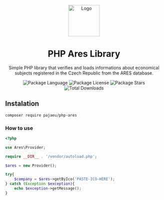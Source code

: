 <p align="center">
    <img src="https://beeimg.com/images/y49059711382.png" height="100" alt="Logo" />
    <h1 align="center">PHP Ares Library</h1>
</p>
<p align="center">Simple PHP library that verifies and loads informations about economical subjects registered in the Czech Republic from the ARES database.</p>
<p align="center">
    <img src="https://img.shields.io/github/languages/top/pajaeu/php-ares" alt="Package Language" />
    <img src="https://img.shields.io/github/license/pajaeu/php-ares" alt="Package License" />
    <img src="https://img.shields.io/github/stars/pajaeu/php-ares" alt="Package Stars" />
    <img src="https://img.shields.io/packagist/dt/pajaeu/php-ares" alt="Total Downloads" />
</p>

## Instalation
```bash
composer require pajaeu/php-ares
```

### How to use 

```php
<?php

use Ares\Provider;

require __DIR__ . '/vendor/autoload.php';

$ares = new Provider();

try{
    $company = $ares->getByIco('PASTE-ICO-HERE');
} catch (Exception $exception){
    echo $exception->getMessage();
}
```
